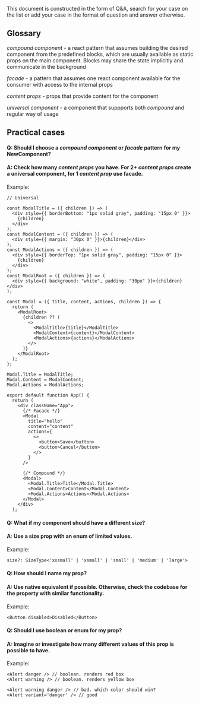 This document is constructed in the form of Q&A, search for your case on the list or add your case in the format of question and answer otherwise.

## Glossary

_compound component_ - a react pattern that assumes building the desired component from the predefined blocks, which are usually available as static props on the main component. Blocks may share the state implicitly and communicate in the background

_facade_ - a pattern that assumes one react component available for the consumer with access to the internal props

_content props_ - props that provide content for the component

_universal component_ - a component that suppports both _compound_ and regular way of usage

## Practical cases

#### Q: Should I choose a _compound component_ or _facade_ pattern for my NewComponent?

#### A: Check how many _content props_ you have. For 2+ _content props_ create a universal component, for 1 _content prop_ use facade.

Example:

```
// Universal

const ModalTitle = ({ children }) => (
  <div style={{ borderBottom: "1px solid gray", padding: "15px 0" }}>
    {children}
  </div>
);
const ModalContent = ({ children }) => (
  <div style={{ margin: "30px 0" }}>{children}</div>
);
const ModalActions = ({ children }) => (
  <div style={{ borderTop: "1px solid gray", padding: "15px 0" }}>
    {children}
  </div>
);
const ModalRoot = ({ children }) => (
  <div style={{ background: "white", padding: "30px" }}>{children}</div>
);

const Modal = ({ title, content, actions, children }) => {
  return (
    <ModalRoot>
      {children ?? (
        <>
          <ModalTitle>{title}</ModalTitle>
          <ModalContent>{content}</ModalContent>
          <ModalActions>{actions}</ModalActions>
        </>
      )}
    </ModalRoot>
  );
};

Modal.Title = ModalTitle;
Modal.Content = ModalContent;
Modal.Actions = ModalActions;

export default function App() {
  return (
    <div className="App">
      {/* Facade */}
      <Modal
        title="hello"
        content="content"
        actions={
          <>
            <button>Save</button>
            <button>Cancel</button>
          </>
        }
      />

      {/* Compound */}
      <Modal>
        <Modal.Title>Title</Modal.Title>
        <Modal.Content>Content</Modal.Content>
        <Modal.Actions>Actions</Modal.Actions>
      </Modal>
    </div>
  );
```

#### Q: What if my component should have a different size?
#### A: Use a size prop with an enum of limited values.

Example:
```
size?: SizeType<'xxsmall' | 'xsmall' | 'small' | 'medium' | 'large'>
```

#### Q: How should I name my prop?
#### A: Use native equivalent if possible. Otherwise, check the codebase for the property with similar functionality.

Example:
```
<Button disabled>Disabled</Button>
```

#### Q: Should I use boolean or enum for my prop?
#### A: Imagine or investigate how many different values of this prop is possible to have.

Example:
```
<Alert danger /> // boolean. renders red box
<Alert warning /> // boolean. renders yellow box

<Alert warning danger /> // bad. which color should win?
<Alert variant='danger' /> // good
```
